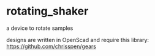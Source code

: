 # rotating_shaker
 a device to rotate samples

designs are written in OpenScad and require this library: https://github.com/chrisspen/gears